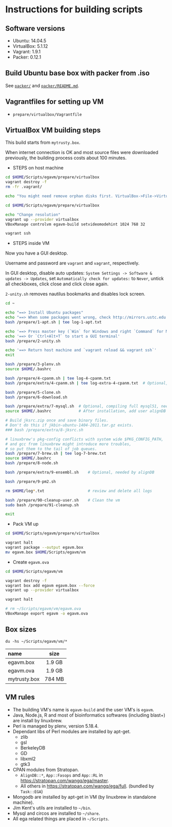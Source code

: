 # Instructions for building scripts

## Software versions

* Ubuntu: 14.04.5
* VirtualBox: 5.1.12
* Vagrant: 1.9.1
* Packer: 0.12.1

## Build Ubuntu base box with packer from .iso

See [`packer/`](../packer/) and [`packer/README.md`](../packer/README.md).

## Vagrantfiles for setting up VM

* `prepare/virtualbox/Vagrantfile`

## VirtualBox VM building steps

This build starts from `mytrusty.box`.

When internet connection is OK and most source files were downloaded previously, the building
process costs about 100 minutes.

* STEPS on host machine

```bash
cd $HOME/Scripts/egavm/prepare/virtualbox
vagrant destroy -f
rm -fr .vagrant/

echo "You might need remove orphan disks first. VirtualBox->File->Virtual Media Manager."

cd $HOME/Scripts/egavm/prepare/virtualbox

echo "Change resolution"
vagrant up --provider virtualbox
VBoxManage controlvm egavm-build setvideomodehint 1024 768 32

vagrant ssh
```

* STEPS inside VM

Now you have a GUI desktop.

Username and password are `vagrant` and `vagrant`, respectively.

In GUI desktop, disable auto updates: `System Settings -> Software & updates -> Updates`, set
`Automatically check for updates:` to `Never`, untick all checkboxes, click close and click close
again.

`2-unity.sh` removes nautilus bookmarks and disables lock screen.

```bash
cd ~

echo "==> Install Ubuntu packages"
echo "==> When some packages went wrong, check http://mirrors.ustc.edu.cn/ubuntu/ for updating status."
bash /prepare/1-apt.sh | tee log-1-apt.txt

echo '==> Press master key (`Win` for Windows and right `Command` for Mac) and type `terminal` to start a GUI terminal'
echo '==> Or `Ctrl+Alt+T` to start a GUI terminal'
bash /prepare/2-unity.sh

echo '==> Return host machine and `vagrant reload && vagrant ssh`'
exit

bash /prepare/3-plenv.sh
source $HOME/.bashrc

bash /prepare/4-cpanm.sh | tee log-4-cpanm.txt
bash /prepare/extra/4-cpanm.sh | tee log-extra-4-cpanm.txt  # Optional, needed by alignDB

bash /prepare/5-clone.sh
bash /prepare/6-download.sh

bash /prepare/extra/7-mysql.sh  # Optional, compiling full mysql51, needed by alignDB and building jksrc.
source $HOME/.bashrc            # After installation, add user alignDB to mysql.

# Build jksrc.zip once and save binary files.
# Don't do this if jkbin-ubuntu-1404-2011.tar.gz exists.
### bash /prepare/extra/8-jksrc.sh

# linuxbrew's pkg-config conflicts with system wide $PKG_CONFIG_PATH, 
# and gcc from linuxbrew might introduce more troubles,
# so put them to the tail of job queues.
bash /prepare/7-brew.sh | tee log-7-brew.txt
source $HOME/.bashrc
bash /prepare/8-node.sh

bash /prepare/extra/9-ensembl.sh    # Optional, needed by alignDB

bash /prepare/9-pm2.sh

rm $HOME/log*.txt                   # review and delete all logs

bash /prepare/90-cleanup-user.sh    # Clean the vm
sudo bash /prepare/91-cleanup.sh         

exit
```

* Pack VM up

```bash
cd $HOME/Scripts/egavm/prepare/virtualbox

vagrant halt
vagrant package --output egavm.box
mv egavm.box $HOME/Scripts/egavm/vm
```

* Create `egavm.ova`

```bash
cd $HOME/Scripts/egavm/vm

vagrant destroy -f
vagrant box add egavm egavm.box --force
vagrant up --provider virtualbox

vagrant halt

# rm ~/Scripts/egavm/vm/egavm.ova
VBoxManage export egavm -o egavm.ova
```

## Box sizes

`du -hs ~/Scripts/egavm/vm/*`

| name         |  size  |
|:-------------|:------:|
| egavm.box    | 1.9 GB |
| egavm.ova    | 1.9 GB |
| mytrusty.box | 784 MB |

## VM rules

* The building VM's name is `egavm-build` and the user VM's is `egavm`.
* Java, Node.js, R and most of bioinformatics softwares (including blast+) are install by linuxbrew.
* Perl is managed by plenv, version 5.18.4.
* Dependant libs of Perl modules are installed by apt-get.
    * zlib
    * gsl
    * BerkeleyDB
    * GD
    * libxml2
    * gtk3
* CPAN modules from Stratopan.
    * `AlignDB::*`, `App::Fasops` and `App::RL` in https://stratopan.com/wangq/ega/master.
    * All others in https://stratopan.com/wangq/ega/full. (bundled by `Task::EGA`)
* Mongodb are installed by apt-get in VM (by linuxbrew in standalone machine).
* Jim Kent's utils are installed to `~/bin`.
* Mysql and circos are installed to `~/share`.
* All ega related things are placed in `~/Scripts`.
